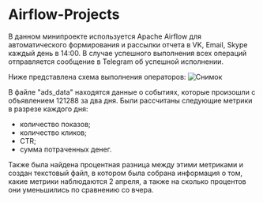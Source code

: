 # Airflow-Projects

В данном минипроекте используется Apache Airflow для автоматического формирования и рассылки отчета в VK, Email, Skype каждый день в 14:00.
В случае успешного выполнения всех операций отправляется сообщение в Telegram об успешной исполнении.

Ниже представлена схема выполнения операторов:
![Снимок](https://user-images.githubusercontent.com/66780627/127528941-ee8203a1-8132-4d6c-8b6b-815cd4d03339.PNG)

В файле "ads_data"  находятся данные  о событиях, которые произошли с объявлением 121288 за два дня.
Были рассчитаны следующие метрики в разрезе каждого дня:
 - количество показов;
 - количество кликов; 
 - CTR;
 - сумма потраченных денег. 

Также была найдена процентная разница между этими метриками и  создан текстовый файл, в котором была собрана информация о том, какие метрики наблюдаются 2 апреля, а также на сколько процентов они уменьшились по сравнению со вчера.



